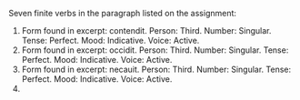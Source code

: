 Seven finite verbs in the paragraph listed on the assignment:
1. Form found in excerpt: contendit. Person: Third. Number: Singular. Tense: Perfect. Mood: Indicative. Voice: Active.
2. Form found in excerpt: occidit. Person: Third. Number: Singular. Tense: Perfect. Mood: Indicative. Voice: Active.
3. Form found in excerpt: necauit. Person: Third. Number: Singular. Tense: Perfect. Mood: Indicative. Voice: Active.
4. 
